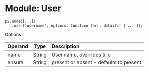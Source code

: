 # Module: User

    p2.node([...])
       .user('username', options, function (err, details) { ... });

Options:

| Operand     | Type    | Description                            |
|:------------|---------|:---------------------------------------|
| name        | String  | User name, overrides title             |
| ensure      | String  | present or absent - defaults to present |

